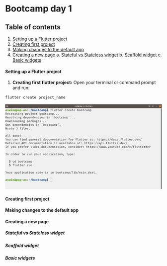 # Bootcamp day 1

## Table of contents

1. [Setting up a Flutter project](#setting-up-a-flutter-project)
2. [Creating first project](#creating-first-project)
3. [Making changes to the default app](#making-changes-to-the-default-app)
4. [Creating a new page](#creating-a-new-page)
   a. [Stateful vs Stateless widget](#stateful-vs-stateless-widget)
   b. [Scaffold widget](#scaffold-widget)
   c. [Basic widgets](#basic-widgets)

#### Setting up a Flutter project

1. **Creating first flutter project:**
   Open your terminal or command prompt and run:

```dart
flutter create project_name
```

![new-project](images/new-project.png)

#### Creating first project

#### Making changes to the default app

#### Creating a new page

##### Stateful vs Stateless widget

##### Scaffold widget

##### Basic widgets
